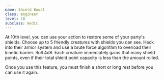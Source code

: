```yaml
---
name: Shield Boost
class: engineer
level: 10
subclass: medic
---
```

At 10th level, you can use your action to restore some of your party's shields.
Choose up to 5 friendly creatures with shields you can see. Hack into their armor system and use a brute
force algorithm to overload their kinetic barrier. Roll 4d8. Each creature immediately gains that many shield points,
even if their total shield point capacity is less than the amount rolled.

Once you use this feature, you must finish a short or long rest before you can use it again.
